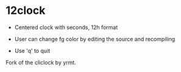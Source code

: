 # 12clock

- Centered clock with seconds, 12h format

- User can change fg color by editing the source and recompiling

- Use 'q' to quit


Fork of the cliclock by yrmt.
